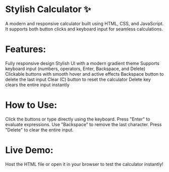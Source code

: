# Stylish Calculator ✨
A modern and responsive calculator built using HTML, CSS, and JavaScript. It supports both button clicks and keyboard input for seamless calculations.

# Features:
Fully responsive design
Stylish UI with a modern gradient theme 
Supports keyboard input (numbers, operators, Enter, Backspace, and Delete) 
Clickable buttons with smooth hover and active effects 
Backspace button to delete the last input 
Clear (C) button to reset the calculator 
Delete key clears the entire input instantly 
# How to Use:
Click the buttons or type directly using the keyboard.
Press "Enter" to evaluate expressions.
Use "Backspace" to remove the last character.
Press "Delete" to clear the entire input.
# Live Demo:
Host the HTML file or open it in your browser to test the calculator instantly! 








